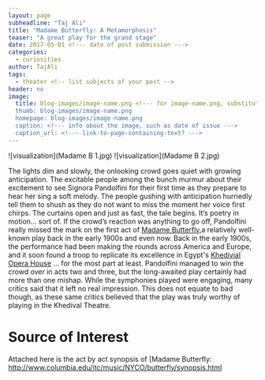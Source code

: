 ```yaml
---
layout: page
subheadline: "Taj Ali"
title: "Madame Butterfly: A Metamorphosis"
teaser: "A great play for the grand stage"
date: 2017-05-01 <!--- date of post submission --->
categories:
  - curiosities
author: TajAli
tags:
  - theater <!-- list subjects of your post -->
header: no
image:
  title: blog-images/image-name.png <!--- for image-name.png, substitute name you've given your image file --->
  thumb: blog-images/image-name.png
  homepage: blog-images/image-name.png
  caption: <!--- info about the image, such as date of issue --->
  caption_url: <!--- link-to-page-containing-text? --->
---
```

![visualization](Madame B 1.jpg)
![visualization](Madame B 2.jpg)

The lights dim and slowly, the onlooking crowd goes quiet with growing
anticipation. The excitable people among the bunch murmur about their
excitement to see Signora Pandolfini for their first time as they prepare to
hear her sing a soft melody. The people gushing with anticipation hurriedly
tell them to shush as they do not want to miss the moment her voice first
chirps. The curtains open and just as fast, the tale begins. It’s poetry in
motion… sort of. If the crowd’s reaction was anything to go off, Pandolfini
really missed the mark on the first act of [Madame Butterfly](http://www.musicwithease.com/puccini-butterfly-story.html),a relatively well-known play back in the early 1900s and
even now. Back in the early 1900s, the performance had been making the
rounds across America and Europe, and it soon found a troop to replicate its
excellence in Egypt's [Khedivial Opera House](http://www.cairoopera.org/history.php?lan=En) … for the most part at least. Pandolfini managed to win
the crowd over in acts two and three, but the long-awaited play certainly
had more than one mishap. While the symphonies played were engaging, many
critics said that it left no real impression. This does not equate to bad
though, as these same critics believed that the play was truly worthy of
playing in the Khedival Theatre.

# Source of Interest
 Attached here is the act by act synopsis of [<hi rend="italic">Madame
 Butterfly</hi>: http://www.columbia.edu/itc/music/NYCO/butterfly/synopsis.html
